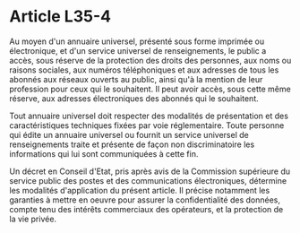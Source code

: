 # Article L35-4

Au moyen d'un annuaire universel, présenté sous forme imprimée ou électronique, et d'un service universel de renseignements, le public a accès, sous réserve de la protection des droits des personnes, aux noms ou raisons sociales, aux numéros téléphoniques et aux adresses de tous les abonnés aux réseaux ouverts au public, ainsi qu'à la mention de leur profession pour ceux qui le souhaitent. Il peut avoir accès, sous cette même réserve, aux adresses électroniques des abonnés qui le souhaitent.

Tout annuaire universel doit respecter des modalités de présentation et des caractéristiques techniques fixées par voie réglementaire. Toute personne qui édite un annuaire universel ou fournit un service universel de renseignements traite et présente de façon non discriminatoire les informations qui lui sont communiquées à cette fin.

Un décret en Conseil d'Etat, pris après avis de la Commission supérieure du service public des postes et des communications électroniques, détermine les modalités d'application du présent article. Il précise notamment les garanties à mettre en oeuvre pour assurer la confidentialité des données, compte tenu des intérêts commerciaux des opérateurs, et la protection de la vie privée.